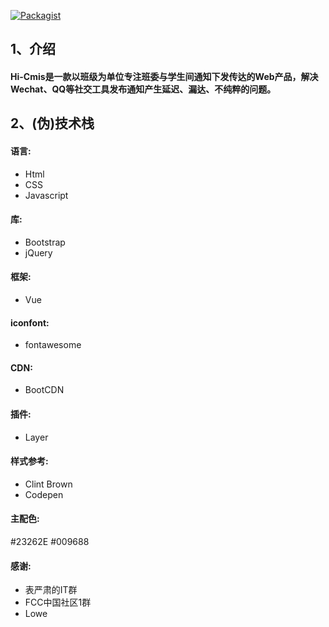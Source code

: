 [![Packagist](https://img.shields.io/packagist/l/doctrine/orm.svg)](https://github.com/FatDoge/HiCmis.git)
## 1、介绍
#### Hi-Cmis是一款以班级为单位专注班委与学生间通知下发传达的Web产品，解决Wechat、QQ等社交工具发布通知产生延迟、漏达、不纯粹的问题。
## 2、(伪)技术栈
#### 语言:
- Html 
- CSS 
- Javascript
#### 库:
- Bootstrap 
- jQuery
#### 框架:
- Vue
#### iconfont:
- fontawesome
#### CDN:
- BootCDN
#### 插件:
- Layer
#### 样式参考:
- Clint Brown
- Codepen
#### 主配色:
#23262E #009688
#### 感谢:
- 表严肃的IT群
- FCC中国社区1群
- Lowe